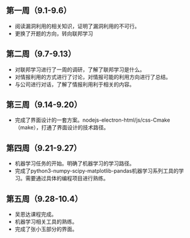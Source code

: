 ## 第一周（9.1-9.6）
* 阅读漏洞利用的相关知识，证明了漏洞利用的不可行。
* 更换了开题的方向，转向联邦学习

## 第二周（9.7-9.13）

* 对联邦学习进行了一周的调研，了解了联邦学习是什么。
* 对情报利用的方式进行了讨论，对情报可能的利用方向进行了总结。
* 与公司进行对话，了解了情报利用利于相关的内容。


## 第三周（9.14-9.20）
* 完成了界面设计的一套方案。nodejs-electron-html/js/css-Cmake（make），打通了界面设计的技术路径。

## 第四周（9.21-9.27）
* 机器学习任务的开始。明确了机器学习的学习路径。
* 完成了python3-numpy-scipy-matplotlib-pandas机器学习系列工具的学习。需要通过具体的编程项目进行熟练。

## 第五周（9.28-10.4）
* 吴恩达课程完成。
* 机器学习相关工具的熟练。
* 完成了张小玉部分的界面。

## 